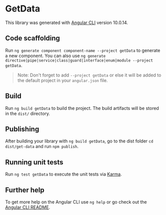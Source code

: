 # GetData

This library was generated with [Angular CLI](https://github.com/angular/angular-cli) version 10.0.14.

## Code scaffolding

Run `ng generate component component-name --project getData` to generate a new component. You can also use `ng generate directive|pipe|service|class|guard|interface|enum|module --project getData`.
> Note: Don't forget to add `--project getData` or else it will be added to the default project in your `angular.json` file. 

## Build

Run `ng build getData` to build the project. The build artifacts will be stored in the `dist/` directory.

## Publishing

After building your library with `ng build getData`, go to the dist folder `cd dist/get-data` and run `npm publish`.

## Running unit tests

Run `ng test getData` to execute the unit tests via [Karma](https://karma-runner.github.io).

## Further help

To get more help on the Angular CLI use `ng help` or go check out the [Angular CLI README](https://github.com/angular/angular-cli/blob/master/README.md).
